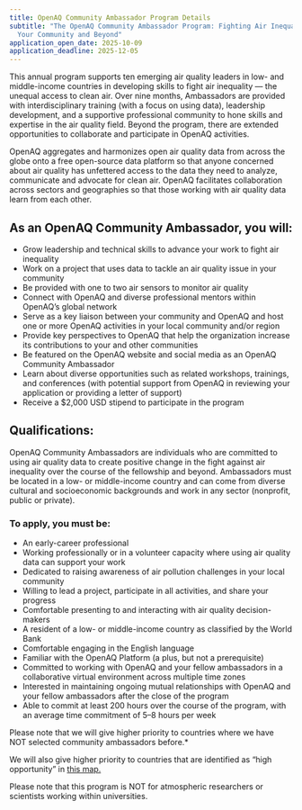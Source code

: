 ```yaml
---
title: OpenAQ Community Ambassador Program Details
subtitle: "The OpenAQ Community Ambassador Program: Fighting Air Inequality in
  Your Community and Beyond"
application_open_date: 2025-10-09
application_deadline: 2025-12-05
---
```


This annual program supports ten emerging air quality leaders in low- and middle-income countries in developing skills to fight air inequality — the unequal access to clean air. Over nine months, Ambassadors are provided with interdisciplinary training (with a focus on using data), leadership development, and a supportive professional community to hone skills and expertise in the air quality field. Beyond the program, there are extended opportunities to collaborate and participate in OpenAQ activities.

OpenAQ aggregates and harmonizes open air quality data from across the globe onto a free open-source data platform so that anyone concerned about air quality has unfettered access to the data they need to analyze, communicate and advocate for clean air. OpenAQ facilitates collaboration across sectors and geographies so that those working with air quality data learn from each other.

## As an OpenAQ Community Ambassador, you will:

- Grow leadership and technical skills to advance your work to fight air inequality
- Work on a project that uses data to tackle an air quality issue in your community
- Be provided with one to two air sensors to monitor air quality
- Connect with OpenAQ and diverse professional mentors within OpenAQ’s global network
- Serve as a key liaison between your community and OpenAQ and host one or more OpenAQ activities in your local community and/or region
- Provide key perspectives to OpenAQ that help the organization increase its contributions to your and other communities
- Be featured on the OpenAQ website and social media as an OpenAQ Community Ambassador
- Learn about diverse opportunities such as related workshops, trainings, and conferences (with potential support from OpenAQ in reviewing your application or providing a letter of support)
- Receive a $2,000 USD stipend to participate in the program

## Qualifications:

OpenAQ Community Ambassadors are individuals who are committed to using air quality data to create positive change in the fight against air inequality over the course of the fellowship and beyond. Ambassadors must be located in a low- or middle-income country and can come from diverse cultural and socioeconomic backgrounds and work in any sector (nonprofit, public or private).

### To apply, you must be:

- An early-career professional
- Working professionally or in a volunteer capacity where using air quality data can support your work
- Dedicated to raising awareness of air pollution challenges in your local community
- Willing to lead a project, participate in all activities, and share your progress
- Comfortable presenting to and interacting with air quality decision-makers
- A resident of a low- or middle-income country as classified by the World Bank
- Comfortable engaging in the English language
- Familiar with the OpenAQ Platform (a plus, but not a prerequisite)
- Committed to working with OpenAQ and your fellow ambassadors in a collaborative virtual environment across multiple time zones
- Interested in maintaining ongoing mutual relationships with OpenAQ and your fellow ambassadors after the close of the program
- Able to commit at least 200 hours over the course of the program, with an average time commitment of 5–8 hours per week

Please note that we will give higher priority to countries where we have NOT selected community ambassadors before.\*

We will also give higher priority to countries that are identified as “high opportunity” in
<a href="https://aqfund.epic.uchicago.edu/opportunity-map/" target="_blank" rel="noopener noreferrer" aria-label="Go to the University of Chicago’s Opportunity Map highlighting countries with high air quality data needs">
this map.
</a>

Please note that this program is NOT for atmospheric researchers or scientists working within universities.
